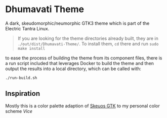 # Dhumavati Theme

A dark, skeudomorphic/neumorphic GTK3 theme which is part of the Electric Tantra Linux.

> If you are looking for the theme directories already built, they are in `./out/dist/Dhumavati-Theme/`. To install them, `cd` there and run `sudo make install`

to ease the process of building the theme from its component files, there is a run script included that leverages Docker to build the theme and then output the results into a local directory, which can be called with:

```bash
./run-build.sh
```


## Inspiration

Mostly this is a color palette adaption of [Skeuos GTK](https://github.com/daniruiz/skeuos-gtk) to my personal color scheme *Vice*
